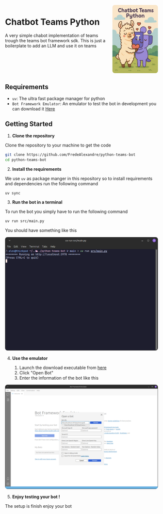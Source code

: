<div style="display: flex; align-items: start; justify-content: space-between;">

  <div style="flex: 1; padding-right: 20px;">
    <h1>Chatbot Teams Python</h1>
    <p>
        A very simple chabot implementation of teams trough the teams bot framework sdk. This is just a boilerplate to add an LLM and use it on teams
    </p>
  </div>

  <div>
    <img src="./ressources/illustration.png" alt="Portrait" style="width: 150px; border-radius: 8px;">
  </div>
</div>


## Requirements

- `uv`: The ultra fast package manager for python
- `Bot Framework Emulator`: An emulator to test the bot in development you can download it [Here](https://github.com/Microsoft/BotFramework-Emulator/releases/tag/v4.15.1)

## Getting Started

1. **Clone the repository**

Clone the repository to your machine to get the code

```bash
git clone https://github.com/FredeAlexandre/python-teams-bot
cd python-teams-bot
```

2. **Install the requirements**

We use `uv` as package manger in this repository so to install requirements and dependencies run the following command

```bash
uv sync
```

3. **Run the bot in a terminal**

To run the bot you simply have to run the following command

```bash
uv run src/main.py
```

You should have something like this

<img src="./ressources/terminal-run-main.png" alt="Portrait" style="border-radius: 8px;">

4. **Use the emulator**

    1. Launch the download executable from [here](https://github.com/Microsoft/BotFramework-Emulator/releases/tag/v4.15.1)
    2. Click "Open Bot"
    3. Enter the information of the bot  like this

<img src="./ressources/emulator.png" alt="Portrait" style="border-radius: 8px;">


5. **Enjoy testing your bot !**

The setup is finish enjoy your bot
